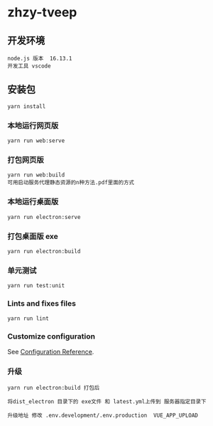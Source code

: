 <!--
 * @Description:
 * @Author: lanchao
 * @Date: 2022-01-06 16:38:49
 * @LastEditTime: 2022-05-25 09:37:10
 * @LastEditors: lanchao
 * @Reference:
-->

# zhzy-tveep

## 开发环境

```
node.js 版本  16.13.1
开发工具 vscode
```

## 安装包

```
yarn install
```

### 本地运行网页版

```
yarn run web:serve
```

### 打包网页版

```
yarn run web:build
可用启动服务代理静态资源的n种方法.pdf里面的方式
```

### 本地运行桌面版

```
yarn run electron:serve
```

### 打包桌面版 exe

```
yarn run electron:build
```

### 单元测试

```
yarn run test:unit
```

### Lints and fixes files

```
yarn run lint
```

### Customize configuration

See [Configuration Reference](https://cli.vuejs.org/config/).

### 升级

```
yarn run electron:build 打包后

将dist_electron 目录下的 exe文件 和 latest.yml上传到 服务器指定目录下

升级地址 修改 .env.development/.env.production  VUE_APP_UPLOAD
```
